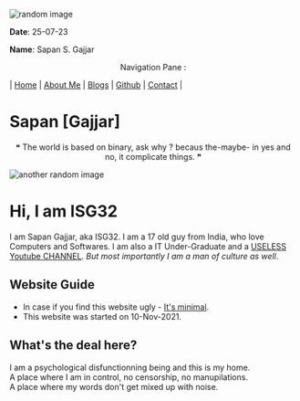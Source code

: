 ![random image](https://isg32.github.io/static/pics/1130.jpg)

__Date__: 25-07-23

__Name__: Sapan S. Gajjar



<p style="text-align: center;">Navigation Pane : </p>



| [Home](README.md) | [About Me](aboutme.md) | [Blogs](blogs.md) | [Github](https://github.com/isg32/) | [Contact](contact.md) | 



# Sapan [Gajjar]

<p style="text-align: center;">❝ The world is based on binary, ask why ?  
becaus the-maybe- in yes and no, it complicate things. ❞</p>


![another random image](https://isg32.github.io/static/avatar.jpg)


# Hi, I am ISG32

I am Sapan Gajjar, aka ISG32. I am a 17 old guy from India, who love Computers and Softwares. I am also a IT Under-Graduate and a [USELESS Youtube CHANNEL](https://www.youtube.com/channel/UCEX33x2kO3vwT8xL06S7Dxw). _But most importantly I am a man of culture as well_.


## Website Guide
- In case if you find this website ugly - [It's minimal](http://motherfuckingwebsite.com/).
- This website was started on 10-Nov-2021.

## What's the deal here?
I am a psychological disfunctionning being and this is my home.  
A place where I am in control, no censorship, no manupilations.  
A place where my words don't get mixed up with noise.
